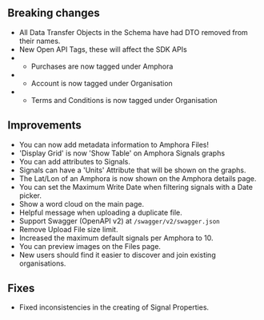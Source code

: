 ## Breaking changes

* All Data Transfer Objects in the Schema have had DTO removed from their names.
* New Open API Tags, these will affect the SDK APIs
* * Purchases are now tagged under Amphora
* * Account is now tagged under Organisation
* * Terms and Conditions is now tagged under Organisation


## Improvements

* You can now add metadata information to Amphora Files!
* 'Display Grid' is now 'Show Table' on Amphora Signals graphs
* You can add attributes to Signals.
* Signals can have a 'Units' Attribute that will be shown on the graphs.
* The Lat/Lon of an Amphora is now shown on the Amphora details page.
* You can set the Maximum Write Date when filtering signals with a Date picker.
* Show a word cloud on the main page.
* Helpful message when uploading a duplicate file.
* Support Swagger (OpenAPI v2) at `/swagger/v2/swagger.json`
* Remove Upload File size limit.
* Increased the maximum default signals per Amphora to 10.
* You can preview images on the Files page.
* New users should find it easier to discover and join existing organisations.

## Fixes

* Fixed inconsistencies in the creating of Signal Properties.
